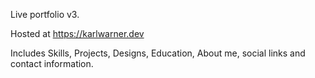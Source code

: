 Live portfolio v3.

Hosted at https://karlwarner.dev

Includes Skills, Projects, Designs, Education, About me, social links and contact information.

